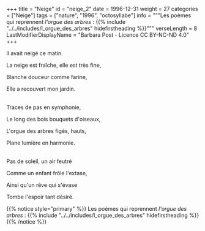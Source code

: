 +++
title = "Neige"
id = "neige_2"
date = 1996-12-31
weight = 27
categories = ["Neige"]
tags = ["nature", "1996", "octosyllabe"]
info = """Les poèmes qui reprennent _l'orgue des arbres_ :
{{% include "../../includes/l_orgue_des_arbres" hidefirstheading %}}"""
verseLength = 8
LastModifierDisplayName = "Barbara Post - Licence CC BY-NC-ND 4.0"
+++

Il avait neigé ce matin.

La neige est fraîche, elle est très fine,

Blanche douceur comme farine,

Elle a recouvert mon jardin.

 \
Traces de pas en symphonie,

Le long des bois bouquets d'oiseaux,

L'orgue des arbres figés, hauts,

Plane lumière en harmonie.

 \
Pas de soleil, un air feutré

Comme un enfant frôle l'extase,

Ainsi qu'un rêve qui s'évase

Tombe l'espoir tant désiré.

{{% notice style="primary" %}}
Les poèmes qui reprennent _l'orgue des arbres_ :
{{% include "../../includes/l_orgue_des_arbres" hidefirstheading %}}
{{% /notice %}}
